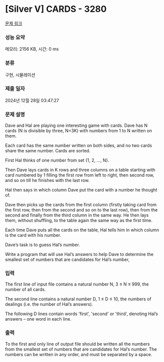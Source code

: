 # [Silver V] CARDS - 3280 

[문제 링크](https://www.acmicpc.net/problem/3280) 

### 성능 요약

메모리: 2156 KB, 시간: 0 ms

### 분류

구현, 시뮬레이션

### 제출 일자

2024년 12월 28일 03:47:27

### 문제 설명

<p>Dave and Hal are playing one interesting game with cards. Dave has N cards (N is divisible by three, N=3K) with numbers from 1 to N written on them.</p>

<p>Each card has the same number written on both sides, and no two cards share the same number. Cards are sorted.</p>

<p>First Hal thinks of one number from set {1, 2, ..., N}.</p>

<p>Then Dave lays cards in K rows and three columns on a table starting with card numbered by 1 filling the first row from left to right, then second row, and so on till he finishes with the last row.</p>

<p>Hal then says in which column Dave put the card with a number he thought of.</p>

<p>Dave then picks up the cards from the first column (firstly taking card from the first row, then from the second and so on to the last row), then from the second and finally from the third column in the same way. He then lays them, without shuffling, to the table again the same way as the first time.</p>

<p>Each time Dave puts all the cards on the table, Hal tells him in which column is the card with his number.</p>

<p>Dave’s task is to guess Hal’s number.</p>

<p>Write a program that will use Hal’s answers to help Dave to determine the smallest set of numbers that are candidates for Hal’s number, </p>

### 입력 

 <p>The first line of input file contains a natural number N, 3 ≤ N ≤ 999, the number of all cards.</p>

<p>The second line contains a natural number D, 1 ≤ D ≤ 10, the numbers of dealings (i.e. the number of Hal’s answers).</p>

<p>The following D lines contain words 'first', 'second' or 'third', denoting Hal’s answers – one word in each line.</p>

### 출력 

 <p>To the first and only line of output file should be written all the numbers from the smallest set of numbers that are candidates for Hal’s number. The numbers can be written in any order, and must be separated by a space.</p>

